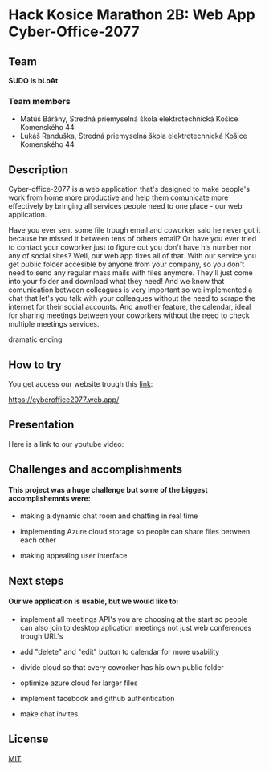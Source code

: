 # Hack Kosice Marathon 2B: Web App Cyber-Office-2077

## Team

**SUDO is bLoAt**

### Team members

- Matúš Bárány, Stredná priemyselná škola elektrotechnická Košice Komenského 44
- Lukáš Randuška, Stredná priemyselná škola elektrotechnická Košice Komenského 44


## Description
Cyber-office-2077 is a web application that's designed to make people's work from home more productive and help them comunicate more effectively by bringing all services people   need to one place - our web application.

Have you ever sent some file trough email and coworker said he never got it because he missed it between tens of others email? Or have you ever tried to contact your coworker just to figure out you don't have his number nor any of social sites? Well, our web app fixes all of that. With our service you get public folder accesible by anyone from your company, so you don't need to send any regular mass mails with files anymore. They'll just come into your folder and download what they need! And we know that comunication between colleagues is very important so we implemented a chat that let's you talk with your colleagues without the need to scrape the internet for their social accounts. And another feature, the calendar, ideal for sharing meetings between your coworkers without the need to check multiple meetings services.  

dramatic ending

## How to try
You get access our website trough this [link](https://cyberoffice2077.web.app/):

https://cyberoffice2077.web.app/

## Presentation
Here is a link to our youtube video:

## Challenges and accomplishments

#### This project was a huge challenge but some of the biggest accomplishemnts were:

 - making a dynamic chat room and chatting in real time 

 - implementing Azure cloud storage so people can share files between each other
 
 - making appealing user interface 

## Next steps
#### Our we application is usable, but we would like to: 
 - implement all meetings API's you are choosing at the start so people can also join to desktop aplication meetings not just web conferences trough URL's 
 
 - add "delete" and "edit" button to calendar for more usability

 - divide cloud so that every coworker has his own public folder 
  
 - optimize azure cloud for larger files
 
 - implement facebook and github authentication
  
 - make chat invites
   
## License

[MIT](https://choosealicense.com/licenses/mit/)
